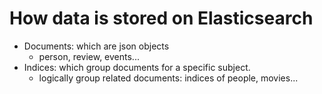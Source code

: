 # How data is stored on Elasticsearch

- Documents: which are json objects
    - person, review, events...
- Indices: which group documents for a specific subject.
    - logically group related documents: indices of people, movies...

